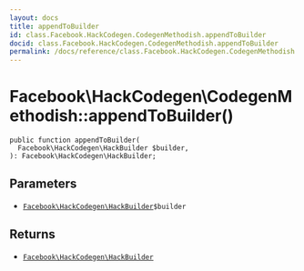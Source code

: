```yaml
---
layout: docs
title: appendToBuilder
id: class.Facebook.HackCodegen.CodegenMethodish.appendToBuilder
docid: class.Facebook.HackCodegen.CodegenMethodish.appendToBuilder
permalink: /docs/reference/class.Facebook.HackCodegen.CodegenMethodish.appendToBuilder.md
---
```

# Facebook\\HackCodegen\\CodegenMethodish::appendToBuilder()




``` Hack
public function appendToBuilder(
  Facebook\HackCodegen\HackBuilder $builder,
): Facebook\HackCodegen\HackBuilder;
```




## Parameters




* [` Facebook\HackCodegen\HackBuilder `](<class.Facebook.HackCodegen.HackBuilder.md>)`` $builder ``




## Returns




- [` Facebook\HackCodegen\HackBuilder `](<class.Facebook.HackCodegen.HackBuilder.md>)